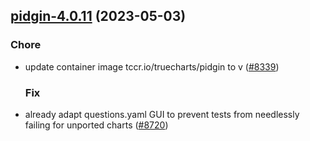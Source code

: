 

## [pidgin-4.0.11](https://github.com/truecharts/charts/compare/pidgin-4.0.10...pidgin-4.0.11) (2023-05-03)

### Chore

- update container image tccr.io/truecharts/pidgin to v ([#8339](https://github.com/truecharts/charts/issues/8339))
  
  ### Fix

- already adapt questions.yaml GUI to prevent tests from needlessly failing for unported charts ([#8720](https://github.com/truecharts/charts/issues/8720))
  
  